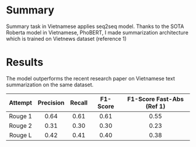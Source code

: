 # Summary

Summary task in Vietnamese applies seq2seq model. Thanks to the SOTA Roberta model in Vietnamese, PhoBERT, I made summarization architecture which is trained on Vietnews dataset (reference 1) 

# Results

The model outperforms the recent research paper on Vietnamese text summarization on the same dataset.

| Attempt | Precision | Recall | F1-Score | F1-Score Fast-Abs (Ref 1) | 
| :---: | :---: | :---: | :---: | :---: |
| Rouge 1 | 0.64 | 0.61 | 0.61 | 0.55 | 
| Rouge 2 | 0.31 | 0.30 | 0.30 | 0.23 |
| Rouge L | 0.42 | 0.41 | 0.40 | 0.38 |
